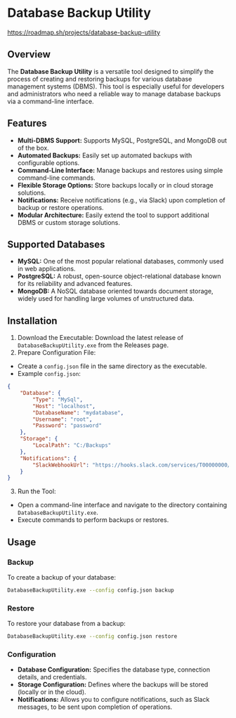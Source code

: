 # Database Backup Utility
https://roadmap.sh/projects/database-backup-utility

## Overview

The **Database Backup Utility** is a versatile tool designed to simplify the process of creating and restoring backups for various database management systems (DBMS). This tool is especially useful for developers and administrators who need a reliable way to manage database backups via a command-line interface.

## Features

* **Multi-DBMS Support:** Supports MySQL, PostgreSQL, and MongoDB out of the box.
* **Automated Backups:** Easily set up automated backups with configurable options.
* **Command-Line Interface:** Manage backups and restores using simple command-line commands.
* **Flexible Storage Options:** Store backups locally or in cloud storage solutions.
* **Notifications:** Receive notifications (e.g., via Slack) upon completion of backup or restore operations.
* **Modular Architecture:** Easily extend the tool to support additional DBMS or custom storage solutions.

## Supported Databases

* **MySQL:** One of the most popular relational databases, commonly used in web applications.
* **PostgreSQL:** A robust, open-source object-relational database known for its reliability and advanced features.
* **MongoDB:** A NoSQL database oriented towards document storage, widely used for handling large volumes of unstructured data.

## Installation

1. Download the Executable: Download the latest release of `DatabaseBackupUtility.exe` from the Releases page.
2. Prepare Configuration File:
* Create a `config.json` file in the same directory as the executable.
* Example `config.json`:
```json
{
    "Database": {
        "Type": "MySql",
        "Host": "localhost",
        "DatabaseName": "mydatabase",
        "Username": "root",
        "Password": "password"
    },
    "Storage": {
        "LocalPath": "C:/Backups"
    },
    "Notifications": {
        "SlackWebhookUrl": "https://hooks.slack.com/services/T00000000/B00000000/XXXXXXXXXXXXXXXXXXXXXXXX"
    }
}
```
3. Run the Tool:
* Open a command-line interface and navigate to the directory containing `DatabaseBackupUtility.exe`.
* Execute commands to perform backups or restores.

## Usage

### Backup

To create a backup of your database:
```bash
DatabaseBackupUtility.exe --config config.json backup
```

### Restore

To restore your database from a backup:

```bash
DatabaseBackupUtility.exe --config config.json restore
```

### Configuration

* **Database Configuration:** Specifies the database type, connection details, and credentials.
* **Storage Configuration:** Defines where the backups will be stored (locally or in the cloud).
* **Notifications:** Allows you to configure notifications, such as Slack messages, to be sent upon completion of operations.

